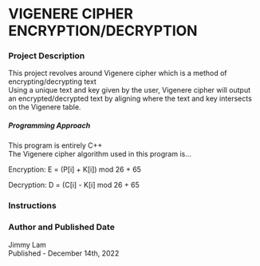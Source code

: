 # VIGENERE CIPHER ENCRYPTION/DECRYPTION

### Project Description

This project revolves around Vigenere cipher which is a method of encrypting/decrypting text  
Using a unique text and key given by the user, Vigenere cipher will output an encrypted/decrypted text by aligning where the text and key intersects on the Vigenere table.  

##### Programming Approach

This program is entirely C++  
The Vigenere cipher algorithm used in this program is...  

  Encryption: E = (P[i] + K[i]) mod 26 + 65  
  
  Decryption: D = (C[i] - K[i] mod 26 + 65

### Instructions

### Author and Published Date

Jimmy Lam  
Published - December 14th, 2022  


